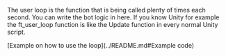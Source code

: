 The user loop is the function that is being called plenty of times each second. You can write the bot logic in here. If you know Unity for example the ft_user_loop function is like the Update function in every normal Unity script.

[Example on how to use the loop](../README.md#Example code)